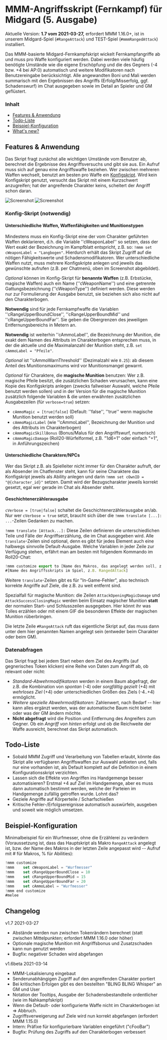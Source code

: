 # MMM-Angriffsskript (Fernkampf) für Midgard (5. Ausgabe)

Aktuelle Version: **1.7 vom 2021-03-27,** erfordert MMM 1.16.0+, ist in unserem Midgard-Spiel (``#RangeAttack``) und TEST-Spiel (``#mmmRangedAttack``) installiert.

Das MMM-basierte Midgard-Fernkampfskript wickelt Fernkampfangriffe ab und muss pro Waffe konfiguriert werden. Dabei werden viele häufig benötigte Umstände wie die eigene Erschöpfung und die des Gegners (-4 bzw. +4 bei AP:0) automatisch und weitere Modifikatoren nach Benutzereingabe berücksichtigt. Alle angewandten Boni und Mali werden summarisch mit den Ergebnissen des Angriffs (Erfolg/Misserfolg, ggf. Schadenswurf) im Chat ausgegeben sowie im Detail an Spieler und GM geflüstert.

### Inhalt

- [Features & Anwendung](#features--anwendung)
- [Todo-Liste](#todo-liste)
- [Beispiel-Konfiguration](#beispiel-konfiguration)
- [What's new?](#changelog)


## Features & Anwendung

Das Skript fragt zunächst alle wichtigen Umstände vom Benutzer ab, berechnet die Ergebnisse des Angriffsversuchs und gibt sie aus. Ein Aufruf muss sich auf genau eine Angriffswaffe beziehen. Wer zwischen mehreren Waffen wechselt, benutzt am besten pro Waffe ein [Konfigskript](#konfig-skript-optional). Wird kein Konfigskript genutzt, versucht das Skript mit einem Kurzschwert anzugreifen; hat der angreifende Charakter keins, scheitert der Angriff schon daran.

![Screenshot](mmm-rangedAttack-1.7-basic.png)
![Screenshot](mmm-rangedAttack-1.7-missed.png)

### Konfig-Skript (notwendig)

#### Unterschiedliche Waffen, Waffenfähigkeiten und Munitionstypen

Mindestens muss ein Konfig-Skript eine der vom Charakter geführten Waffen deklarieren, d.h. die Variable ''cWeaponLabel'' so setzen, dass der Wert exakt der Bezeichnung im Kampfblatt entspricht, z.B. so: `!mmm set cWeaponLabel = "Langbogen"`. Hierdurch erhält das Skript Zugriff auf die nötigen Fähigkeitswerte und Schadensmodifikatoren. Wer unterschiedliche Waffen nutzt, muss mehrere Konfigskripte anlegen und jeweils das gewünschte aufrufen (z.B. per Chatmenü, oben im Screenshot abgebildet).

*Optional* können im Konfig-Skript für **benannte Waffen** (z.B. Erbstücke, magische Waffen) auch ein Name (''cWeaponName'') und eine getrennte Gattungsbezeichnung (''cWeaponType'') definiert werden. Diese werden nur zur Formulierung der Ausgabe benutzt, sie beziehen sich also nicht auf den Charakterbogen.

**Notwendig** sind für jede Fernkampfwaffe die Variablen ''cRangeUpperBoundClose'', ''cRangeUpperBoundMid'' und ''cRangeUpperBoundFar''. Sie geben die Obergrenzen des jeweiligen Entfernungsbereichs in Metern an.

**Notwendig** ist weiterhin ''cAmmoLabel'', die Bezeichnung der Munition, die exakt dem Namen des Attributs im Charakterbogen entsprechen muss, in der die aktuelle und die Maximalanzahl der Munition steht, z.B. `set cAmmoLabel = "Pfeile"`.

*Optional* ist ''cAmmoWarnThreshold'' (Dezimalzahl wie `0.25`): ab diesem Anteil des Munitionsmaximums wird vor Munitionsmangel gewarnt.

*Optional* für Charaktere, die **magische Munition** benutzen: Wer z.B. magische Pfeile besitzt, die zusätzlichen Schaden verursachen, kann eine Kopie des Konfigskripts anlegen (zwecks fallweiser Auswahl, welche Pfeile benutzt werden sollen) und in der Version für die magische Munition zusätzlich folgende Variablen & die unten erwähnten zusätzlichen Ausgabezeilen (für `verbose=true`) setzen:
- `cAmmoMagic = [true|false]` (Default: ''false'', ''true'' wenn magische Munition benutzt werden soll)
- `cAmmoMagicLabel` (wie ''cAmmoLabel'', Bezeichnung der Munition und des Attributs im Charakterbogen)
- `cAmmoMagicSkillBonus` (Bonus/Malus für den Angriffswurf, numerisch)
- `cAmmoMagicDamage` (Roll20-Würfelformel, z.B. "1d6+1" oder einfach "+1", in Anführungszeichen)

#### Unterschiedliche Charaktere/NPCs

Wer das Skript z.B. als Spielleiter nicht immer für den Charakter aufruft, der als Absender im Chatfenster steht, kann für seine Charaktere das Konfigskript jeweils als Ability anlegen und darin `!mmm set cOwnID = "@{character_id}"` setzen. Damit wird der Bezugscharakter jeweils korrekt gesetzt, egal wer gerade im Chat als Absender steht.

#### Geschichtenerzählerausgabe

`cVerbose = [true|false]` schaltet die Geschichtenerzählerausgabe an/ab. Nur wer `cVerbose = true` setzt, braucht sich über die `!mmm translate [...]: ...`-Zeilen Gedanken zu machen.

`!mmm translate [Attack...]:` Diese Zeilen definieren die unterschiedlichen Teile und Fälle der Angriffserzählung, die im Chat ausgegeben wird. Alle `translate`-Zeilen sind optional, denn es gibt für jedes Element auch eine halbwegs sinnvolle Default-Ausgabe. Welche Variablen in jeder Zeile zur Verfügung stehen, erfährt man am besten mit folgendem Kommando im Roll20-Chat:
```javascript
!mmm customize export to [Name des Makros, das angelegt werden soll, z.B. rangedAttackConfigSample]
#[Name des Angriffsskripts im Spiel, z.B. RangedAttack]
```

Weitere `translate`-Zeilen gibt es für "In-Game-Fehler", also technisch korrekte Angriffe auf Ziele, die z.B. zu weit entfernt sind.

Spezialfall für magische Munition: die Zeilen `AttackOpeningMagicDamage` und `AttackSuccessClosingMagic` werden beim Einsatz magischer Munition **statt** der normalen Start- und Schlusszeilen ausgegeben. Hier könnt ihr was Tolles erzählen oder mit einem GIF die besonderen Effekte der magischen Munition rüberbringen. 

Die letzte Zeile `#RangeAttack` ruft das eigentliche Skript auf, das muss dann unter dem hier genannten Namen angelegt sein (entweder beim Charakter oder beim GM).

### Datenabfragen

Das Skript fragt bei jedem Start neben dem Ziel des Angriffs (auf gegnerisches Token klicken) eine Reihe von Daten zum Angriff ab, ob relevant oder nicht:
- *Standard-Abwehrmodifikatoren* werden in einem Baum abgefragt, der z.B. die Kombination von *spontan* (-4) oder *sorgfältig gezielt* (+4) mit *wehrloses Ziel* (+4) oder unterschiedlichen Größen des Ziels (-4..+4) ermöglicht.
- *Weitere spezielle Abwehrmodifikatoren:* Zahlenwert, nach Bedarf -- hier kann alles ergänzt werden, was der automatische Baum nicht bietet oder was der GM ändern möchte.
- **Nicht abgefragt** wird die Position und Entfernung des Angreifers zum Gegner. Ob ein *Angriff von hinten* erfolgt und ob die Reichweite der Waffe ausreicht, berechnet das Skript automatisch.


## Todo-Liste

- Sobald MMM Zugriff und Verarbeitung von Tabellen erlaubt, könnte das Skript alle verfügbaren Angriffswaffen zur Auswahl anbieten und, falls nur eine vorhanden ist, als Default komplett auf die Definition in einem Konfigurationsskript verzichten.
- Lassen sich die Effekte von Angriffen ins Handgemenge besser automatisieren? Erstmal +4 auf Ziel im Handgemenge, aber es muss dann automatisch bestimmt werden, welche der Parteien im Handgemenge zufällig getroffen wurde. Lohnt das?
- Geziele Angriffe auf Körperteile / Scharfschießen
- Kritische Fehler-/Erfolgsereignisse automatisch auswürfeln, ausgeben und soweit wie möglich umsetzen.


## Beispiel-Konfiguration

Minimalbeispiel für ein Wurfmesser, ohne die Erzählerei zu verändern (Voraussetzung ist, dass das Hauptskript als Makro `RangeAttack` angelegt ist, bzw. der Name des Makros in der letzten Zeile angepasst wird -- Aufruf mit # für Makros, % für Abilities):

```javascript
!mmm customize
!mmm    set cWeaponLabel = "Wurfmesser"
!mmm    set cRangeUpperBoundClose = 10
!mmm    set cRangeUpperBoundMid = 15
!mmm    set cRangeUpperBoundFar = 20
!mmm    set cAmmoLabel = "Wurfmesser"
!mmm end customize
#melee
```

## Changelog

v1.7 2021-03-27

- Abstände werden nun zwischen Tokenrändern berechnet (statt zwischen Mittelpunkten; erfordert MMM 1.16.0 oder höher)
-  Optionale magische Munition mit Angriffsbonus und Zusatzschaden kann nun genutzt werden
-  Bugfix: negativer Schaden wird abgefangen

v1.6beta 2021-03-14

-  MMM-Lokalisierung eingebaut
-  Senderunabhängigen Zugriff auf den angreifenden Charakter portiert
-  Bei kritischen Erfolgen gibt es den bestellten "BLING BLING Whisper" an GM und User 
-  Notation der Tooltips, Ausgabe der Schadensbestandteile ordentlicher (wie im Nahkampfskript)
-  Wenn die Default- oder konfigurierte Waffe nicht im Charakterbogen ist => Abbruch.
-  Zugriffsverweigerung auf Ziele wird nun korrekt abgefangen (erfordert MMM 1.15.0)
-  Intern: Präfixe für konfigurierbare Variablen eingeführt ("cFooBar")
-  Bugfix: Prüfung des Zugriffs auf den Charakterbogen verbessert
